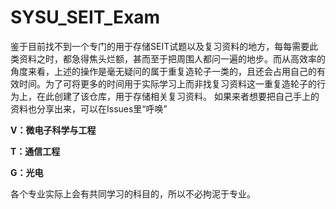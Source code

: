 # SYSU_SEIT_Exam

鉴于目前找不到一个专门的用于存储SEIT试题以及复习资料的地方，每每需要此类资料之时，都急得焦头烂额，甚而至于把周围人都问一遍的地步。而从高效率的角度来看，上述的操作是毫无疑问的属于重复造轮子一类的，且还会占用自己的有效时间。为了可将更多的时间用于实际学习上而非找复习资料这一重复造轮子的行为上，在此创建了该仓库，用于存储相关复习资料。
如果来者想要把自己手上的资料也分享出来，可以在Issues里“呼唤”

**V：微电子科学与工程**

**T：通信工程**

**G：光电**

各个专业实际上会有共同学习的科目的，所以不必拘泥于专业。
